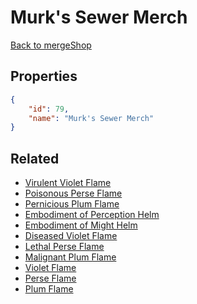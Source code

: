 # Murk's Sewer Merch

<no description available>

[Back to mergeShop](../merge-shops.md)

## Properties

```json
{
    "id": 79,
    "name": "Murk's Sewer Merch"
}
```

## Related

- [Virulent Violet Flame](../items/4678-virulent-violet-flame.md)
- [Poisonous Perse Flame](../items/4681-poisonous-perse-flame.md)
- [Pernicious Plum Flame](../items/4684-pernicious-plum-flame.md)
- [Embodiment of Perception Helm](../items/4689-embodiment-of-perception-helm.md)
- [Embodiment of Might Helm](../items/4688-embodiment-of-might-helm.md)
- [Diseased Violet Flame](../items/4679-diseased-violet-flame.md)
- [Lethal Perse Flame](../items/4682-lethal-perse-flame.md)
- [Malignant Plum Flame](../items/4685-malignant-plum-flame.md)
- [Violet Flame](../items/4680-violet-flame.md)
- [Perse Flame](../items/4683-perse-flame.md)
- [Plum Flame](../items/4686-plum-flame.md)

